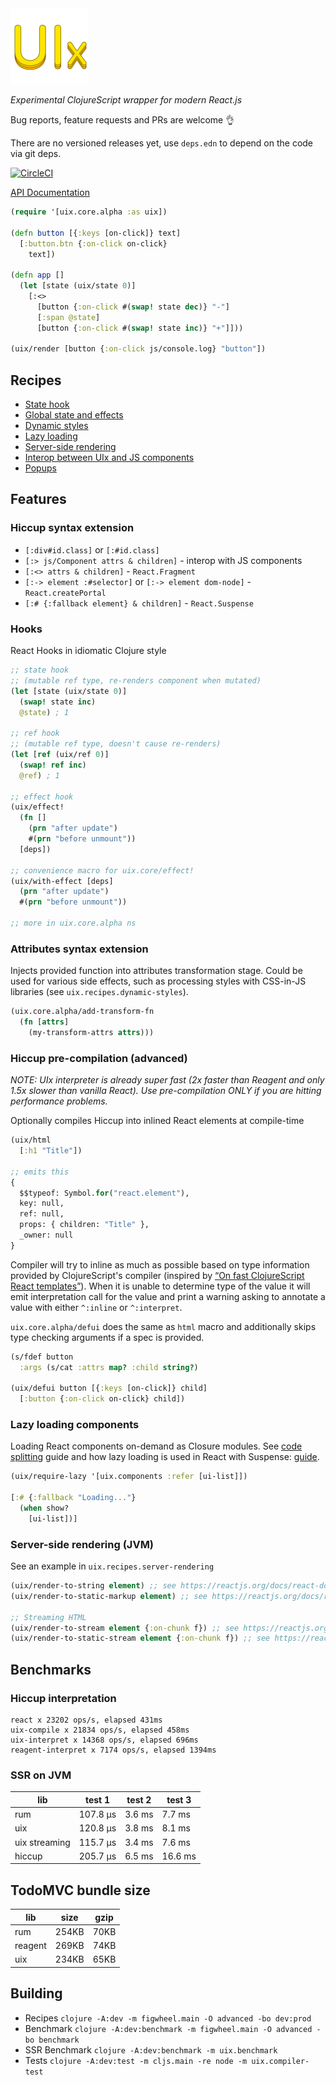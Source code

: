 <img src="logo.png" width="125" />

_Experimental ClojureScript wrapper for modern React.js_

Bug reports, feature requests and PRs are welcome 👌

There are no versioned releases yet, use `deps.edn` to depend on the code via git deps.

[![CircleCI](https://circleci.com/gh/roman01la/uix.svg?style=svg)](https://circleci.com/gh/roman01la/uix)

[API Documentation](https://roman01la.github.io/uix/)

```clj
(require '[uix.core.alpha :as uix])

(defn button [{:keys [on-click]} text]
  [:button.btn {:on-click on-click}
    text])

(defn app []
  (let [state (uix/state 0)]
    [:<>
      [button {:on-click #(swap! state dec)} "-"]
      [:span @state]
      [button {:on-click #(swap! state inc)} "+"]]))

(uix/render [button {:on-click js/console.log} "button"])
```

## Recipes

- [State hook](https://github.com/roman01la/uix/blob/master/dev/uix/recipes/state_hook.cljs)
- [Global state and effects](https://github.com/roman01la/uix/blob/master/dev/uix/recipes/global_state.cljs)
- [Dynamic styles](https://github.com/roman01la/uix/blob/master/dev/uix/recipes/dynamic_styles.cljs)
- [Lazy loading](https://github.com/roman01la/uix/blob/master/dev/uix/recipes/lazy_loading.cljs)
- [Server-side rendering](https://github.com/roman01la/uix/blob/master/dev/uix/recipes/server_rendering.clj)
- [Interop between UIx and JS components](https://github.com/roman01la/uix/blob/master/dev/uix/recipes/interop.cljs)
- [Popups](https://github.com/roman01la/uix/blob/master/dev/uix/recipes/popup.cljs)

## Features

### Hiccup syntax extension

- `[:div#id.class]` or `[:#id.class]`
- `[:> js/Component attrs & children]` - interop with JS components
- `[:<> attrs & children]` - `React.Fragment`
- `[:-> element :#selector]` or `[:-> element dom-node]` - `React.createPortal`
- `[:# {:fallback element} & children]` - `React.Suspense`

### Hooks

React Hooks in idiomatic Clojure style

```clj
;; state hook
;; (mutable ref type, re-renders component when mutated)
(let [state (uix/state 0)]
  (swap! state inc)
  @state) ; 1

;; ref hook
;; (mutable ref type, doesn't cause re-renders)
(let [ref (uix/ref 0)]
  (swap! ref inc)
  @ref) ; 1

;; effect hook
(uix/effect!
  (fn []
    (prn "after update")
    #(prn "before unmount"))
  [deps])

;; convenience macro for uix.core/effect!
(uix/with-effect [deps]
  (prn "after update")
  #(prn "before unmount"))

;; more in uix.core.alpha ns
```

### Attributes syntax extension

Injects provided function into attributes transformation stage. Could be used for various side effects, such as processing styles with CSS-in-JS libraries (see `uix.recipes.dynamic-styles`).

```clj
(uix.core.alpha/add-transform-fn
  (fn [attrs]
    (my-transform-attrs attrs)))
```

### Hiccup pre-compilation (advanced)

_NOTE: UIx interpreter is already super fast (2x faster than Reagent and only 1.5x slower than vanilla React).
Use pre-compilation ONLY if you are hitting performance problems._

Optionally compiles Hiccup into inlined React elements at compile-time

```clj
(uix/html
  [:h1 "Title"])

;; emits this
{
  $$typeof: Symbol.for("react.element"),
  key: null,
  ref: null,
  props: { children: "Title" },
  _owner: null
}
```

Compiler will try to inline as much as possible based on type information provided by ClojureScript's compiler (inspired by [“On fast ClojureScript React templates”](https://kevinlynagh.com/notes/fast-cljs-react-templates/)). When it is unable to determine type of the value it will emit interpretation call for the value and print a warning asking to annotate a value with either `^:inline` or `^:interpret`.

`uix.core.alpha/defui` does the same as `html` macro and additionally skips type checking arguments if a spec is provided.

```clj
(s/fdef button
  :args (s/cat :attrs map? :child string?)

(uix/defui button [{:keys [on-click]} child]
  [:button {:on-click on-click} child])
```

### Lazy loading components

Loading React components on-demand as Closure modules. See [code splitting](https://clojurescript.org/guides/code-splitting) guide and how lazy loading is used in React with Suspense: [guide](https://reactjs.org/docs/code-splitting.html).

```clj
(uix/require-lazy '[uix.components :refer [ui-list]])

[:# {:fallback "Loading..."}
  (when show?
    [ui-list])]
```

### Server-side rendering (JVM)

See an example in `uix.recipes.server-rendering`

```clj
(uix/render-to-string element) ;; see https://reactjs.org/docs/react-dom-server.html#rendertostring
(uix/render-to-static-markup element) ;; see https://reactjs.org/docs/react-dom-server.html#rendertostaticmarkup

;; Streaming HTML
(uix/render-to-stream element {:on-chunk f}) ;; see https://reactjs.org/docs/react-dom-server.html#rendertonodestream
(uix/render-to-static-stream element {:on-chunk f}) ;; see https://reactjs.org/docs/react-dom-server.html#rendertostaticnodestream
```

## Benchmarks

### Hiccup interpretation

```
react x 23202 ops/s, elapsed 431ms
uix-compile x 21834 ops/s, elapsed 458ms
uix-interpret x 14368 ops/s, elapsed 696ms
reagent-interpret x 7174 ops/s, elapsed 1394ms
```

### SSR on JVM

| lib           | test 1   | test 2 | test 3  |
| ------------- | -------- | ------ | ------- |
| rum           | 107.8 µs | 3.6 ms | 7.7 ms  |
| uix           | 120.8 µs | 3.8 ms | 8.1 ms  |
| uix streaming | 115.7 µs | 3.4 ms | 7.6 ms  |
| hiccup        | 205.7 µs | 6.5 ms | 16.6 ms |

## TodoMVC bundle size

| lib     | size  | gzip |
| ------- | ----- | ---- |
| rum     | 254KB | 70KB |
| reagent | 269KB | 74KB |
| uix     | 234KB | 65KB |

## Building

- Recipes `clojure -A:dev -m figwheel.main -O advanced -bo dev:prod`
- Benchmark `clojure -A:dev:benchmark -m figwheel.main -O advanced -bo benchmark`
- SSR Benchmark `clojure -A:dev:benchmark -m uix.benchmark`
- Tests `clojure -A:dev:test -m cljs.main -re node -m uix.compiler-test`
